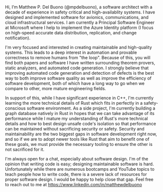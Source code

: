 Hi, I’m Matthew P. Del Buono (@mpdelbuono), a software architect with a decade of experience in safety critical and high-availablity systems. I have designed and implemented software for avionics, communications, and cloud infrastructural services. I am currently a Principal Software Engineer at Microsoft where I help to implement the Azure Identity platform (I focus on high-speed accurate data distribution, replication, and change notification).

I'm very focused and interested in creating maintainable and high-quality systems. This leads to a deep interest in automation and provable correctness to remove humans from "the loop". Because of this, you will find both papers and software I have written surrounding theorem provers, static analyzers, and automated code generation. I strongly believe that improving automated code generation and detection of defects is the best way to both improve software quality as well as improve the efficiency of software development, both of which have a long way to go when we compare to other, more mature engineering fields.

In support of this, while I have significant experience in C++, I'm currently learning the more technical details of Rust which fits in perfectly in a safety-conscious software environment. As a side project, I'm currently building a graph database natively in Rust in hopes that we can take advantage of its performance while I mature my understanding of Rust's more technical details and how to best design unsafe code's isolation so that performance can be maintained without sacrificing security or safety. Security and maintainability are the two biggest gaps in software development right now, and so if we are to adopt newer tools like Rust that aim to benefit one of these goals, we must provide the necessary tooling to ensure the other is not sacrificed for it.

I'm always open for a chat, especially about software design. I'm of the opinion that writing code is easy; designing maintainable software is hard. Unfortunately while there are numerous bootcamps and YouTube topics to teach people how to write code, there is a severe lack of resources for proper software design. I would be happy to help close that gap. Feel free to reach out to me at https://www.linkedin.com/in/matthewdelbuono
